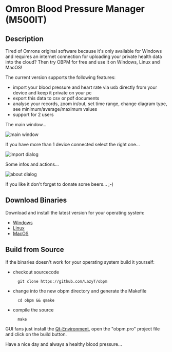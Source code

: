 # **Omron Blood Pressure Manager (M500IT)**

## Description

Tired of Omrons original software because it's only available for Windows and requires an internet connection for uploading your private health data into the cloud? Then try OBPM for free and use it on Windows, Linux and MacOS!

The current version supports the following features:

* import your blood pressure and heart rate via usb directly from your device and keep it private on your pc
* export this data to csv or pdf documents
* analyse your records, zoom in/out, set time range, change diagram type, see minimum/average/maximum values
* support for 2 users

The main window...

![main window](https://raw.github.com/LazyT/obpm/gh-pages/screenshots/screenshot1.png)

If you have more than 1 device connected select the right one...

![import dialog](https://raw.github.com/LazyT/obpm/gh-pages/screenshots/screenshot2.png)

Some infos and actions...

![about dialog](https://raw.github.com/LazyT/obpm/gh-pages/screenshots/screenshot3.png)

If you like it don't forget to donate some beers... ;-)

## Download Binaries

Download and install the latest version for your operating system:

* [Windows](https://github.com/LazyT/obpm/releases/download/1.0.0/OBPM-1.0.0-win.exe)
* [Linux](https://github.com/LazyT/obpm/releases/download/1.0.0/OBPM-1.0.0-lin.run)
* [MacOS](https://github.com/LazyT/obpm/releases/download/1.0.0/OBPM-1.0.0-mac.dmg)

## Build from Source

If the binaries doesn't work for your operating system build it yourself:

* checkout sourcecode

		git clone https://github.com/LazyT/obpm

* change into the new obpm directory and generate the Makefile

		cd obpm && qmake
        
* compile the source

		make

GUI fans just install the [Qt-Environment](http://www.qt.io/download-open-source), open the "obpm.pro" project file and click on the build button.

Have a nice day and always a healthy blood pressure...
